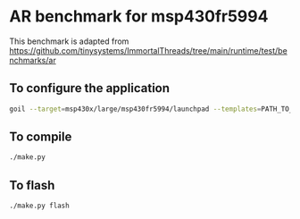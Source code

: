 # AR benchmark for msp430fr5994

This benchmark is adapted from https://github.com/tinysystems/ImmortalThreads/tree/main/runtime/test/benchmarks/ar


## To configure the application
```sh
goil --target=msp430x/large/msp430fr5994/launchpad --templates=PATH_TO_TRAMPOLINE/goil/templates main.oil 
```

## To compile
```sh
./make.py
```

## To flash
```sh
./make.py flash
```